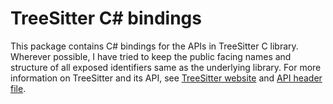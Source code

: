 # TreeSitter C# bindings #

This package contains C# bindings for the APIs in TreeSitter C library. Wherever possible, I have tried to keep the public facing names and structure of all exposed identifiers same as the underlying library. For more information on TreeSitter and its API, see [TreeSitter website](https://tree-sitter.github.io/tree-sitter/) and [API header file](https://github.com/tree-sitter/tree-sitter/blob/master/lib/include/tree_sitter/api.h).
